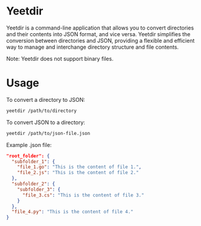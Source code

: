# Yeetdir

Yeetdir is a command-line application that allows you to convert directories and their contents into JSON format, and vice versa. Yeetdir simplifies the conversion between directories and JSON, providing a flexible and efficient way to manage and interchange directory structure and file contents.

Note: Yeetdir does not support binary files.

# Usage

To convert a directory to JSON:

```sh
yeetdir /path/to/directory
```

To convert JSON to a directory:

```sh
yeetdir /path/to/json-file.json
```

Example .json file:

```json
"root_folder": {
  "subfolder_1": {
    "file_1.go": "This is the content of file 1.",
    "file_2.js": "This is the content of file 2."
  },
  "subfolder_2": {
    "subfolder_3": {
      "file_3.cs": "This is the content of file 3."
    }
  },
  "file_4.py": "This is the content of file 4."
}
```
